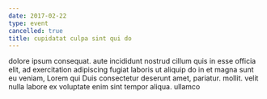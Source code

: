 ```yaml
---
date: 2017-02-22
type: event
cancelled: true
title: cupidatat culpa sint qui do
---
```

dolore ipsum consequat. aute incididunt nostrud cillum quis in esse officia elit, ad exercitation adipiscing fugiat laboris ut aliquip do in et magna sunt eu veniam, Lorem qui Duis consectetur deserunt amet, pariatur. mollit. velit nulla labore ex voluptate enim sint tempor aliqua. ullamco